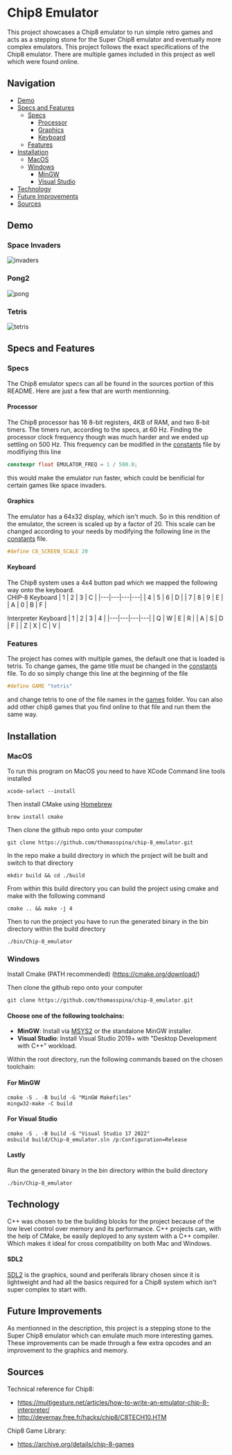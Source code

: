 # Chip8 Emulator 

This project showcases a Chip8 emulator to run simple retro games and acts as a stepping stone for the Super Chip8 emulator and eventually more complex emulators. This project follows the exact specifications of the Chip8 emulator. There are multiple games included in this project as well which were found online.

## Navigation
- [Demo](#demo)
- [Specs and Features](#specs-and-features)
  - [Specs](#specs)
    - [Processor](#processor)
    - [Graphics](#graphics)
    - [Keyboard](#keyboard)
  - [Features](#feature)
- [Installation](#installation)
  - [MacOS](#macos)
  - [Windows](#windows)
    - [MinGW](#for-mingw)
    - [Visual Studio](#for-visual-studio)
- [Technology](#technology)
- [Future Improvements](#future-improvements)
- [Sources](#sources)

## Demo
### Space Invaders
![invaders](https://github.com/user-attachments/assets/8b2cbe0e-da3d-4e3d-9c09-6ad972c373a3)
### Pong2
![pong](https://github.com/user-attachments/assets/004568b1-1778-414a-b18f-361d75cf34fd)
### Tetris
![tetris](https://github.com/user-attachments/assets/ddf05a7e-e1db-4660-9b3d-041035659d72)



## Specs and Features

### Specs
The Chip8 emulator specs can all be found in the sources portion of this README. Here are just a few that are worth mentionning.
#### Processor
The Chip8 processor has 16 8-bit registers, 4KB of RAM, and two 8-bit timers. The timers run, according to the specs, at 60 Hz. Finding the processor clock frequency though was much harder and we ended up settling on 500 Hz. This frequency can be modified in the [constants](include/constants.hpp) file by modifiying this line
```cpp
constexpr float EMULATOR_FREQ = 1 / 500.0;
```
this would make the emulator run faster, which could be benificial for certain games like space invaders.
#### Graphics
The emulator has a 64x32 display, which isn't much. So in this rendition of the emulator, the screen is scaled up by a factor of 20. This scale can be changed according to your needs by modifying the following line in the [constants](include/constants.hpp) file.
```cpp
#define C8_SCREEN_SCALE 20
```
#### Keyboard
The Chip8 system uses a 4x4 button pad which we mapped the following way onto the keyboard. <br />
CHIP-8 Keyboard
| 1 | 2 | 3 | C |
|---|---|---|---|
| 4 | 5 | 6 | D |
| 7 | 8 | 9 | E |
| A | 0 | B | F |


Interpreter Keyboard
| 1 | 2 | 3 | 4 |
|---|---|---|---|
| Q | W | E | R |
| A | S | D | F |
| Z | X | C | V |
### Features
The project has comes with multiple games, the default one that is loaded is tetris. To change games, the game title must be changed in the [constants](include/constants.hpp) file.
To do so simply change this line at the beginning of the file 
```cpp
#define GAME "tetris"
```
and change tetris to one of the file names in the [games](games) folder.
You can also add other chip8 games that you find online to that file and run them the same way.

## Installation
### MacOS

To run this program on MacOS you need to have XCode Command line tools installed
~~~
xcode-select --install
~~~

Then install CMake using [Homebrew](https://brew.sh)
~~~
brew install cmake
~~~

Then clone the github repo onto your computer
~~~
git clone https://github.com/thomasspina/chip-8_emulator.git
~~~

In the repo make a build directory in which the project will be built and switch to that directory
~~~
mkdir build && cd ./build
~~~

From within this build directory you can build the project using cmake and make with the following command
~~~
cmake .. && make -j 4
~~~

Then to run the project you have to run the generated binary in the bin directory within the build directory
~~~
./bin/Chip-8_emulator
~~~

### Windows

Install Cmake (PATH recommended) (https://cmake.org/download/)

Then clone the github repo onto your computer
~~~
git clone https://github.com/thomasspina/chip-8_emulator.git
~~~

#### Choose one of the following toolchains:
  - **MinGW**: Install via [MSYS2](https://www.msys2.org/) or the standalone MinGW installer.
  - **Visual Studio**: Install Visual Studio 2019+ with "Desktop Development with C++" workload.

Within the root directory, run the following commands based on the chosen toolchain:

#### For MinGW
~~~
cmake -S . -B build -G "MinGW Makefiles"
mingw32-make -C build
~~~

#### For Visual Studio
~~~
cmake -S . -B build -G "Visual Studio 17 2022"
msbuild build/Chip-8_emulator.sln /p:Configuration=Release
~~~

#### Lastly

Run the generated binary in the bin directory within the build directory
~~~
./bin/Chip-8_emulator
~~~

## Technology

C++ was chosen to be the building blocks for the project because of the low level control over memory and its performance. C++ projects can, with the help of CMake, be easily deployed to any system with a C++ compiler. Which makes it ideal for cross compatibility on both Mac and Windows. 

#### SDL2
[SDL2](https://www.libsdl.org/) is the graphics, sound and periferals library chosen since it is lightweight and had all the basics required for a Chip8 system which isn't super complex to start with.

## Future Improvements

As mentionned in the description, this project is a stepping stone to the Super Chip8 emulator which can emulate much more interesting games. These improvements can be made through a few extra opcodes and an improvement to the graphics and memory.

## Sources
Technical reference for Chip8: 
  - https://multigesture.net/articles/how-to-write-an-emulator-chip-8-interpreter/ 
  - http://devernay.free.fr/hacks/chip8/C8TECH10.HTM

Chip8 Game Library:
  - https://archive.org/details/chip-8-games

